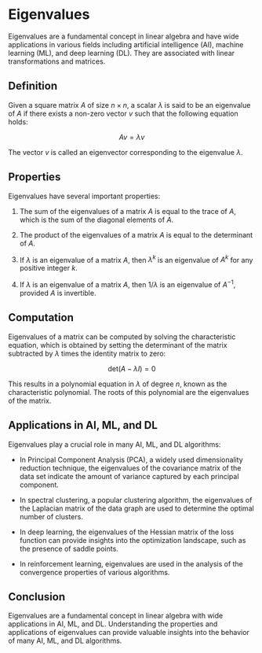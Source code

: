 # Eigenvalues

Eigenvalues are a fundamental concept in linear algebra and have wide applications in various fields including artificial intelligence (AI), machine learning (ML), and deep learning (DL). They are associated with linear transformations and matrices.

## Definition

Given a square matrix $A$ of size $n \times n$, a scalar $\lambda$ is said to be an eigenvalue of $A$ if there exists a non-zero vector $v$ such that the following equation holds:


$$
Av = \lambda v
$$


The vector $v$ is called an eigenvector corresponding to the eigenvalue $\lambda$.

## Properties

Eigenvalues have several important properties:

1. The sum of the eigenvalues of a matrix $A$ is equal to the trace of $A$, which is the sum of the diagonal elements of $A$.

2. The product of the eigenvalues of a matrix $A$ is equal to the determinant of $A$.

3. If $\lambda$ is an eigenvalue of a matrix $A$, then $\lambda^k$ is an eigenvalue of $A^k$ for any positive integer $k$.

4. If $\lambda$ is an eigenvalue of a matrix $A$, then $1/\lambda$ is an eigenvalue of $A^{-1}$, provided $A$ is invertible.

## Computation

Eigenvalues of a matrix can be computed by solving the characteristic equation, which is obtained by setting the determinant of the matrix subtracted by $\lambda$ times the identity matrix to zero:


$$
\text{det}(A - \lambda I) = 0
$$


This results in a polynomial equation in $\lambda$ of degree $n$, known as the characteristic polynomial. The roots of this polynomial are the eigenvalues of the matrix.

## Applications in AI, ML, and DL

Eigenvalues play a crucial role in many AI, ML, and DL algorithms:

- In Principal Component Analysis (PCA), a widely used dimensionality reduction technique, the eigenvalues of the covariance matrix of the data set indicate the amount of variance captured by each principal component.

- In spectral clustering, a popular clustering algorithm, the eigenvalues of the Laplacian matrix of the data graph are used to determine the optimal number of clusters.

- In deep learning, the eigenvalues of the Hessian matrix of the loss function can provide insights into the optimization landscape, such as the presence of saddle points.

- In reinforcement learning, eigenvalues are used in the analysis of the convergence properties of various algorithms.

## Conclusion

Eigenvalues are a fundamental concept in linear algebra with wide applications in AI, ML, and DL. Understanding the properties and applications of eigenvalues can provide valuable insights into the behavior of many AI, ML, and DL algorithms.
